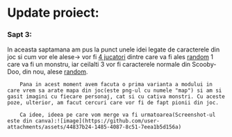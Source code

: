 # Update proiect:

### Sapt 3: 

In aceasta saptamana am pus la punct unele idei legate de caracterele din joc si cum vor ele alese-> vor fi <ins>4 jucatori</ins> dintre care va fi ales <ins>random</ins> 1 care va fi un monstru, iar ceilalti 3 vor fi caracterele normale din Scooby-Doo, din nou, alese <ins>random</ins>.

        Pana in acest moment avem facuta o prima varianta a modului in care vrem sa arate mapa din joc(este png-ul cu numele "map") si am si gasit imagini cu fiecare personaj, cat si cu cativa monstri. Cu aceste poze, ulterior, am facut cercuri care vor fi de fapt pionii din joc.
        
        Ca idee, ideea pe care vom merge va fi urmatoarea(Screenshot-ul este din canva):![image](https://github.com/user-attachments/assets/44837b24-1485-4087-8c51-7eea1b5d156a)
